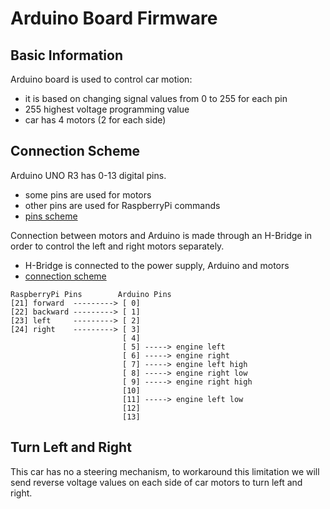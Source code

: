 # Arduino Board Firmware

## Basic Information
Arduino board is used to control car motion:
- it is based on changing signal values from 0 to 255 for each pin
- 255 highest voltage programming value
- car has 4 motors (2 for each side)

## Connection Scheme
Arduino UNO R3 has 0-13 digital pins.
- some pins are used for motors
- other pins are used for RaspberryPi commands
- [pins scheme](https://store-usa.arduino.cc/products/arduino-uno-rev3)

Connection between motors and Arduino is made through an H-Bridge in order to control the left and right motors separately.
- H-Bridge is connected to the power supply, Arduino and motors
- [connection scheme](https://howtomechatronics.com/tutorials/arduino/arduino-dc-motor-control-tutorial-l298n-pwm-h-bridge/)
  
```
RaspberryPi Pins        Arduino Pins
[21] forward  ---------> [ 0]
[22] backward ---------> [ 1]
[23] left     ---------> [ 2]
[24] right    ---------> [ 3]
                         [ 4]
                         [ 5] -----> engine left
                         [ 6] -----> engine right
                         [ 7] -----> engine left high
                         [ 8] -----> engine right low
                         [ 9] -----> engine right high
                         [10]
                         [11] -----> engine left low
                         [12]
                         [13]
```

## Turn Left and Right
This car has no a steering mechanism, to workaround this limitation we will send reverse voltage values on each side of car motors to turn left and right.
